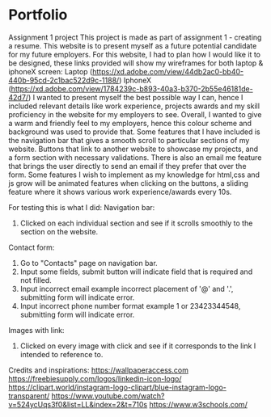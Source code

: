 # Portfolio

Assignment 1 project
This project is made as part of assignment 1 - creating a resume. This website is to present myself as a future potential candidate for my future employers. For this website, I had to plan how I would like it to be designed, these links provided will show my wireframes for both laptop & iphoneX screen: Laptop (https://xd.adobe.com/view/44db2ac0-bb40-440b-95cd-2c1bac522d9c-1188/) IphoneX (https://xd.adobe.com/view/1784239c-b893-40a3-b370-2b55e46181de-42d7/) I wanted to present myself the best possible way I can, hence I included relevant details like work experience, projects awards and my skill proficiency in the website for my employers to see. Overall, I wanted to give a warm and friendly feel to my employers, hence this colour scheme and background was used to provide that. Some features that I have included is the navigation bar that gives a smooth scroll to particular sections of my website. Buttons that link to another website to showcase my projects, and a form section with necessary validations. There is also an email me feature that brings the user directly to send an email if they prefer that over the form. Some features I wish to implement as my knowledge for html,css and js grow will be animated features when clicking on the buttons, a sliding feature where it shows various work experience/awards every 10s.

For testing this is what I did:
Navigation bar:

1. Clicked on each individual section and see if it scrolls smoothly to the section on the website.

Contact form:

1. Go to "Contacts" page on navigation bar.
2. Input some fields, submit button will indicate field that is required and not filled.
3. Input incorrect email example incorrect placement of '@' and '.', submitting form will indicate error.
4. Input incorrect phone number format example 1 or 23423344548, submitting form will indicate error.

Images with link:

1. Clicked on every image with click and see if it corresponds to the link I intended to reference to.

Credits and inspirations:
https://wallpaperaccess.com
https://freebiesupply.com/logos/linkedin-icon-logo/
https://clipart.world/instagram-logo-clipart/blue-instagram-logo-transparent/
https://www.youtube.com/watch?v=524ycUqs3f0&list=LL&index=2&t=710s
https://www.w3schools.com/
